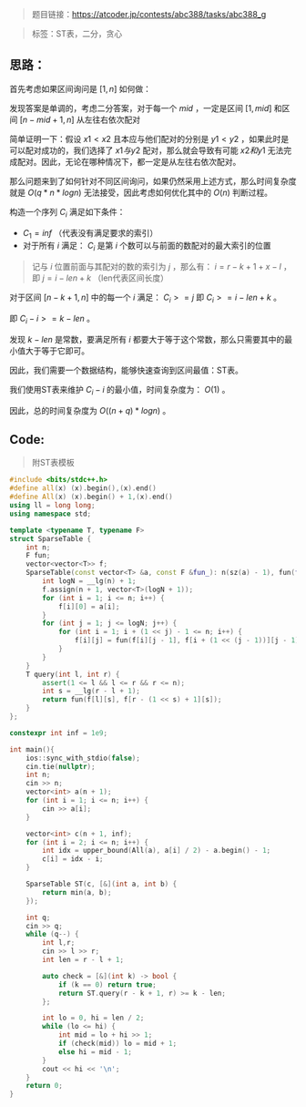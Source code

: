 > 题目链接：https://atcoder.jp/contests/abc388/tasks/abc388_g

> 标签：ST表，二分，贪心

## 思路：

首先考虑如果区间询问是 $[1,n]$ 如何做：

发现答案是单调的，考虑二分答案，对于每一个 $mid$ ，一定是区间 $[1,mid]$ 和区间 $[n - mid + 1, n]$ 从左往右依次配对

简单证明一下：假设 $x1<x2$ 且本应与他们配对的分别是 $y1<y2$ ，如果此时是可以配对成功的，我们选择了 $x1与y2$ 配对，那么就会导致有可能 $x2和y1$ 无法完成配对。因此，无论在哪种情况下，都一定是从左往右依次配对。

那么问题来到了如何针对不同区间询问，如果仍然采用上述方式，那么时间复杂度就是 $O(q*n*logn)$ 无法接受，因此考虑如何优化其中的 $O(n)$ 判断过程。

构造一个序列 $C_i$ 满足如下条件：

- $C_1=inf$ （代表没有满足要求的索引）
- 对于所有 $i$ 满足： $C_i$ 是第 $i$ 个数可以与前面的数配对的最大索引的位置

> 记与 $i$ 位置前面与其配对的数的索引为 $j$ ，那么有： $i = r - k + 1 + x - l$ ，即 $j = i - len + k$ （len代表区间长度） 

 对于区间 $[n - k + 1,n]$ 中的每一个 $i$ 满足： $C_i >= j$ 即 $C_i >= i - len + k$ 。

 即 $C_i - i >= k - len$ 。

发现 $k - len$ 是常数，要满足所有 $i$ 都要大于等于这个常数，那么只需要其中的最小值大于等于它即可。

因此，我们需要一个数据结构，能够快速查询到区间最值：ST表。

我们使用ST表来维护 $C_i - i$ 的最小值，时间复杂度为： $O(1)$ 。

 因此，总的时间复杂度为 $O((n + q)*logn)$ 。

## Code:

> 附ST表模板

```c++
#include <bits/stdc++.h>
#define all(x) (x).begin(),(x).end()
#define All(x) (x).begin() + 1,(x).end()
using ll = long long;
using namespace std;

template <typename T, typename F>
struct SparseTable {
    int n;
    F fun;
    vector<vector<T>> f;
    SparseTable(const vector<T> &a, const F &fun_): n(sz(a) - 1), fun(fun_) {
        int logN = __lg(n) + 1;
        f.assign(n + 1, vector<T>(logN + 1));
        for (int i = 1; i <= n; i++) {
            f[i][0] = a[i];
        }
        for (int j = 1; j <= logN; j++) {
            for (int i = 1; i + (1 << j) - 1 <= n; i++) {
                f[i][j] = fun(f[i][j - 1], f[i + (1 << (j - 1))][j - 1]);
            }
        }
    }
    T query(int l, int r) {
        assert(1 <= l && l <= r && r <= n);
        int s = __lg(r - l + 1);
        return fun(f[l][s], f[r - (1 << s) + 1][s]);
    }
};

constexpr int inf = 1e9;

int main(){
    ios::sync_with_stdio(false);
    cin.tie(nullptr);
    int n;
    cin >> n;
    vector<int> a(n + 1);
    for (int i = 1; i <= n; i++) {
        cin >> a[i];
    }

    vector<int> c(n + 1, inf);
    for (int i = 2; i <= n; i++) {
        int idx = upper_bound(All(a), a[i] / 2) - a.begin() - 1;
        c[i] = idx - i;
    }

    SparseTable ST(c, [&](int a, int b) {
        return min(a, b);
    });

    int q;
    cin >> q;
    while (q--) {
        int l,r;
        cin >> l >> r;
        int len = r - l + 1;

        auto check = [&](int k) -> bool {
            if (k == 0) return true;
            return ST.query(r - k + 1, r) >= k - len;
        };

        int lo = 0, hi = len / 2;
        while (lo <= hi) {
            int mid = lo + hi >> 1;
            if (check(mid)) lo = mid + 1;
            else hi = mid - 1;
        }
        cout << hi << '\n';
    }
    return 0;
}
```


